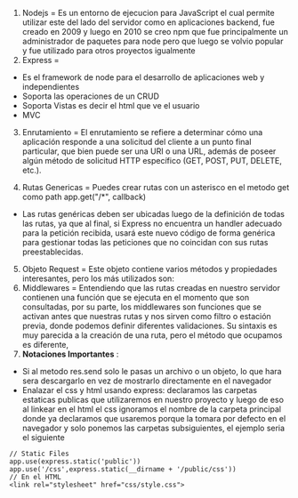 1. Nodejs = Es un entorno de ejecucion para JavaScript el cual permite utilizar este del lado del servidor como en aplicaciones backend, fue creado en 2009 y luego en 2010 se creo npm que fue principalmente un administrador de paquetes para node pero que luego se volvio popular y fue utilizado para otros proyectos igualmente
2. Express = 
+ Es el framework de node para el desarrollo de aplicaciones web y independientes
+ Soporta las operaciones de un CRUD
+ Soporta Vistas es decir el html que ve el usuario
+ MVC 
3. Enrutamiento = El enrutamiento se refiere a determinar cómo una aplicación responde a una solicitud del cliente a un 
punto final particular, que bien puede ser una URI o una URL, además de poseer algún método de 
solicitud HTTP específico (GET, POST, PUT, DELETE, etc.).

4. Rutas Genericas = Puedes crear rutas con un asterisco en el metodo get como path app.get("/*", callback)
+  Las rutas genéricas deben ser ubicadas luego de la definición de todas las rutas, ya que al final, si Express no encuentra un handler adecuado para la petición recibida, usará este nuevo código de forma genérica para gestionar todas las peticiones que no coincidan con sus rutas preestablecidas.
5. Objeto Request = Este objeto contiene varios métodos y propiedades interesantes, pero los más utilizados son:
6. Middlewares = Entendiendo que las rutas creadas en nuestro servidor contienen una función que se ejecuta en el 
momento que son consultadas, por su parte, los middlewares son funciones que se activan antes que 
nuestras rutas y nos sirven como filtro o estación previa, donde podemos definir diferentes validaciones. 
Su sintaxis es muy parecida a la creación de una ruta, pero el método que ocupamos es diferente,
7. **Notaciones Importantes** : 
+ Si al metodo res.send solo le pasas un archivo o un objeto, lo que hara sera descargarlo en vez de mostrarlo directamente en el navegador
+ Enalazar el css y html usando express: declaramos las carpetas estaticas publicas que utilizaremos en nuestro proyecto y luego de eso al linkear en el html el css ignoramos el nombre de la carpeta principal donde ya declaramos que usaremos porque la tomara por defecto en el navegador y solo ponemos las carpetas subsiguientes, el ejemplo seria el siguiente
~~~
// Static Files
app.use(express.static('public'))
app.use('/css',express.static(__dirname + '/public/css'))
// En el HTML 
<link rel="stylesheet" href="css/style.css">
~~~